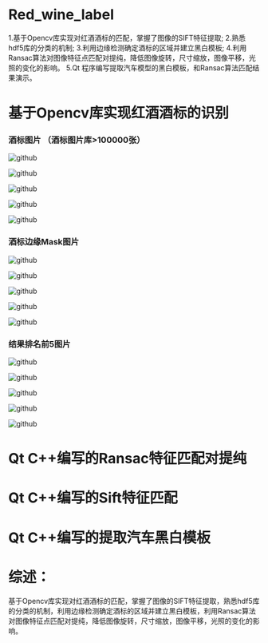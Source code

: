 # Red_wine_label
1.基于Opencv库实现对红酒酒标的匹配，掌握了图像的SIFT特征提取; 2.熟悉hdf5库的分类的机制; 3.利用边缘检测确定酒标的区域并建立黑白模板; 4.利用Ransac算法对图像特征点匹配对提纯，降低图像旋转，尺寸缩放，图像平移，光照的变化的影响。 5.Qt 程序编写提取汽车模型的黑白模板，和Ransac算法匹配结果演示。

基于Opencv库实现红酒酒标的识别
===================================  
### 酒标图片  （酒标图片库>100000张）
![github]( "github") 

![github]( "github") 

![github]( "github") 

![github]( "github") 

![github]( "github") 

### 酒标边缘Mask图片

![github](https://github.com/df865017/Red_wine_label/blob/master/pic/wine_label/mask/image004.jpg "github") 

![github](https://github.com/df865017/Red_wine_label/blob/master/pic/wine_label/mask/image013.jpg "github") 

![github](https://github.com/df865017/Red_wine_label/blob/master/pic/wine_label/mask/image021.jpg "github") 

![github](https://github.com/df865017/Red_wine_label/blob/master/pic/wine_label/mask/image021.jpg "github") 

![github](https://github.com/df865017/Red_wine_label/blob/master/pic/wine_label/mask/image029.jpg "github") 

### 结果排名前5图片
![github](https://github.com/df865017/Red_wine_label/blob/master/pic/wine_label/result/image013.jpgimage007.jpg "github") 

![github](https://github.com/df865017/Red_wine_label/blob/master/pic/wine_label/result/image013.jpgimage009.jpg "github") 

![github](https://github.com/df865017/Red_wine_label/blob/master/pic/wine_label/result/image013.jpgimage013.jpg "github") 

![github](https://github.com/df865017/Red_wine_label/blob/master/pic/wine_label/result/image013.jpgimage015.jpg "github") 

![github](https://github.com/df865017/Red_wine_label/blob/master/pic/wine_label/result/image013.jpgimage019.jpg "github") 

Qt C++编写的Ransac特征匹配对提纯
===================================  

Qt C++编写的Sift特征匹配
===================================  


Qt C++编写的提取汽车黑白模板
===================================  



综述：
===================================  
基于Opencv库实现对红酒酒标的匹配，掌握了图像的SIFT特征提取，熟悉hdf5库的分类的机制，利用边缘检测确定酒标的区域并建立黑白模板，利用Ransac算法对图像特征点匹配对提纯，降低图像旋转，尺寸缩放，图像平移，光照的变化的影响。
